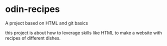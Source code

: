 # odin-recipes
A project based on HTML and git basics 

this project is about how to leverage skills like HTML to make a website 
with recipes of different dishes.